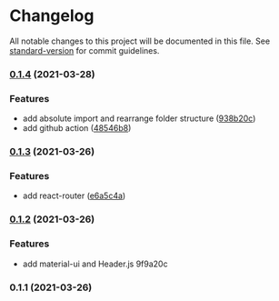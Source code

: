 # Changelog

All notable changes to this project will be documented in this file. See [standard-version](https://github.com/conventional-changelog/standard-version) for commit guidelines.

### [0.1.4](https://github.com/Ahacad/db-pj-frontend/compare/v0.1.3...v0.1.4) (2021-03-28)


### Features

* add absolute import and rearrange folder structure ([938b20c](https://github.com/Ahacad/db-pj-frontend/commit/938b20ce1cf2d882628531852e27af24835da609))
* add github action ([48546b8](https://github.com/Ahacad/db-pj-frontend/commit/48546b85e182cd3998b5f2bd8dd6c3d3684863be))

### [0.1.3](https://github.com/Ahacad/db-pj-frontend/compare/v0.1.2...v0.1.3) (2021-03-26)


### Features

* add react-router ([e6a5c4a](https://github.com/Ahacad/db-pj-frontend/commit/e6a5c4a25e21b622d26289730fb98bd06a56a372))

### [0.1.2](///compare/v0.1.1...v0.1.2) (2021-03-26)


### Features

* add material-ui and Header.js 9f9a20c

### 0.1.1 (2021-03-26)
